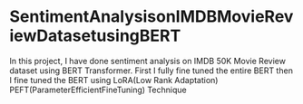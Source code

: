 # SentimentAnalysisonIMDBMovieReviewDatasetusingBERT
In this project, I have done sentiment analysis on IMDB 50K Movie Review dataset using BERT Transformer. First I fully fine tuned the entire BERT then I fine tuned the BERT using LoRA(Low Rank Adaptation) PEFT(ParameterEfficientFineTuning) Technique
